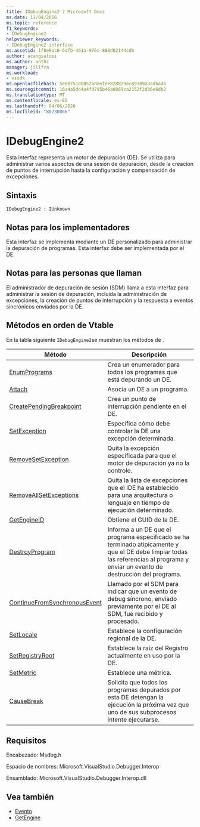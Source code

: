 ```yaml
---
title: IDebugEngine2 ? Microsoft Docs
ms.date: 11/04/2016
ms.topic: reference
f1_keywords:
- IDebugEngine2
helpviewer_keywords:
- IDebugEngine2 interface
ms.assetid: 1f0e9ac0-6dfb-461a-976c-888d82144cdb
author: acangialosi
ms.author: anthc
manager: jillfra
ms.workload:
- vssdk
ms.openlocfilehash: 5e00751db052adeefee828829ec89309a3adba4b
ms.sourcegitcommit: 16a4a5da4a4fd795b46a0869ca2152f2d36e6db2
ms.translationtype: MT
ms.contentlocale: es-ES
ms.lasthandoff: 04/06/2020
ms.locfileid: "80730866"
---
```

# <a name="idebugengine2"></a>IDebugEngine2
Esta interfaz representa un motor de depuración (DE). Se utiliza para administrar varios aspectos de una sesión de depuración, desde la creación de puntos de interrupción hasta la configuración y compensación de excepciones.

## <a name="syntax"></a>Sintaxis

```
IDebugEngine2 : IUnknown
```

## <a name="notes-for-implementers"></a>Notas para los implementadores
 Esta interfaz se implementa mediante un DE personalizado para administrar la depuración de programas. Esta interfaz debe ser implementada por el DE.

## <a name="notes-for-callers"></a>Notas para las personas que llaman
 El administrador de depuración de sesión (SDM) llama a esta interfaz para administrar la sesión de depuración, incluida la administración de excepciones, la creación de puntos de interrupción y la respuesta a eventos sincrónicos enviados por la DE.

## <a name="methods-in-vtable-order"></a>Métodos en orden de Vtable
 En la tabla siguiente `IDebugEngine2`se muestran los métodos de .

|Método|Descripción|
|------------|-----------------|
|[EnumPrograms](../../../extensibility/debugger/reference/idebugengine2-enumprograms.md)|Crea un enumerador para todos los programas que está depurando un DE.|
|[Attach](../../../extensibility/debugger/reference/idebugengine2-attach.md)|Asocia un DE a un programa.|
|[CreatePendingBreakpoint](../../../extensibility/debugger/reference/idebugengine2-creatependingbreakpoint.md)|Crea un punto de interrupción pendiente en el DE.|
|[SetException](../../../extensibility/debugger/reference/idebugengine2-setexception.md)|Especifica cómo debe controlar la DE una excepción determinada.|
|[RemoveSetException](../../../extensibility/debugger/reference/idebugengine2-removesetexception.md)|Quita la excepción especificada para que el motor de depuración ya no la controle.|
|[RemoveAllSetExceptions](../../../extensibility/debugger/reference/idebugengine2-removeallsetexceptions.md)|Quita la lista de excepciones que el IDE ha establecido para una arquitectura o lenguaje en tiempo de ejecución determinado.|
|[GetEngineID](../../../extensibility/debugger/reference/idebugengine2-getengineid.md)|Obtiene el GUID de la DE.|
|[DestroyProgram](../../../extensibility/debugger/reference/idebugengine2-destroyprogram.md)|Informa a un DE que el programa especificado se ha terminado atípicamente y que el DE debe limpiar todas las referencias al programa y enviar un evento de destrucción del programa.|
|[ContinueFromSynchronousEvent](../../../extensibility/debugger/reference/idebugengine2-continuefromsynchronousevent.md)|Llamado por el SDM para indicar que un evento de debug síncrono, enviado previamente por el DE al SDM, fue recibido y procesado.|
|[SetLocale](../../../extensibility/debugger/reference/idebugengine2-setlocale.md)|Establece la configuración regional de la DE.|
|[SetRegistryRoot](../../../extensibility/debugger/reference/idebugengine2-setregistryroot.md)|Establece la raíz del Registro actualmente en uso por la DE.|
|[SetMetric](../../../extensibility/debugger/reference/idebugengine2-setmetric.md)|Establece una métrica.|
|[CauseBreak](../../../extensibility/debugger/reference/idebugengine2-causebreak.md)|Solicita que todos los programas depurados por esta DE detengan la ejecución la próxima vez que uno de sus subprocesos intente ejecutarse.|

## <a name="requirements"></a>Requisitos
 Encabezado: Msdbg.h

 Espacio de nombres: Microsoft.VisualStudio.Debugger.Interop

 Ensamblado: Microsoft.VisualStudio.Debugger.Interop.dll

## <a name="see-also"></a>Vea también
- [Evento](../../../extensibility/debugger/reference/idebugeventcallback2-event.md)
- [GetEngine](../../../extensibility/debugger/reference/idebugenginecreateevent2-getengine.md)
